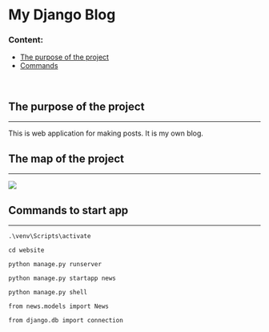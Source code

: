# My Django Blog

### Content:
<ul>
<li>
<a href="#the-purpose-of-the-project">The purpose of the project</a>
</li>
<li>
    <a href="#commands-to-start-app">Commands</a>
</li>
</ul>

<br>

## The purpose of the project
<hr>
This is web application for making posts. It is my own blog. 

<br>

## The map of the project
<hr>
<img src="test-site\test-site-map.drawio.png"></img>
<br>

## Commands to start app
<hr>

```
.\venv\Scripts\activate
```

```
cd website
```
```
python manage.py runserver
```
```
python manage.py startapp news
```

```
python manage.py shell

from news.models import News

from django.db import connection
```